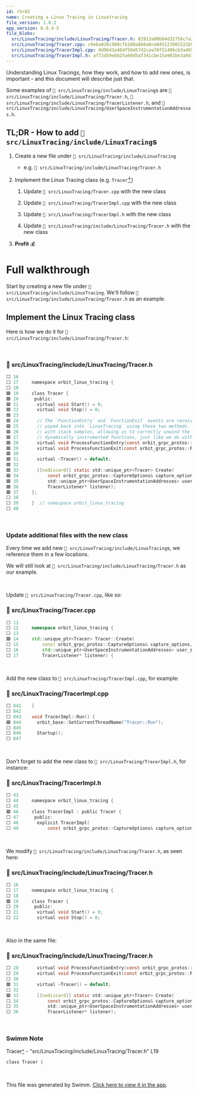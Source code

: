```yaml
---
id: r5r02
name: Creating a Linux Tracing in Linuxtracing
file_version: 1.0.2
app_version: 0.9.4-5
file_blobs:
  src/LinuxTracing/include/LinuxTracing/Tracer.h: 02913a00b84d32758c7a3991f3be7398c9dc3c97
  src/LinuxTracing/Tracer.cpp: c0eba026c989cfb180a8b0a0ce045123901521b9
  src/LinuxTracing/TracerImpl.cpp: 0d9641e464f50d57d2caa70f51406cb3a465de5a
  src/LinuxTracing/TracerImpl.h: af72d59ebb25a60d5af341cbe15a981be3a9d184
---
```


Understanding Linux Tracings, how they work, and how to add new ones, is important - and this document will describe just that.

Some examples of `📄 src/LinuxTracing/include/LinuxTracing`s are `📄 src/LinuxTracing/include/LinuxTracing/Tracer.h`, `📄 src/LinuxTracing/include/LinuxTracing/TracerListener.h`, and `📄 src/LinuxTracing/include/LinuxTracing/UserSpaceInstrumentationAddresses.h`.

## TL;DR - How to add `📄 src/LinuxTracing/include/LinuxTracing`s

1.  Create a new file under `📄 src/LinuxTracing/include/LinuxTracing` 
    
    *   e.g. `📄 src/LinuxTracing/include/LinuxTracing/Tracer.h`
        
2.  Implement the Linux Tracing class (e.g. `Tracer`[<sup id="Z2IMlh">↓</sup>](#f-Z2IMlh))
    
    1.  Update `📄 src/LinuxTracing/Tracer.cpp` with the new class
        
    2.  Update `📄 src/LinuxTracing/TracerImpl.cpp` with the new class
        
    3.  Update `📄 src/LinuxTracing/TracerImpl.h` with the new class
        
    4.  Update `📄 src/LinuxTracing/include/LinuxTracing/Tracer.h` with the new class
        
3.  **Profit** 💰
    

# Full walkthrough

Start by creating a new file under `📄 src/LinuxTracing/include/LinuxTracing`. We'll follow `📄 src/LinuxTracing/include/LinuxTracing/Tracer.h` as an example.

## Implement the Linux Tracing class

Here is how we do it for `📄 src/LinuxTracing/include/LinuxTracing/Tracer.h`:

<br/>



<!-- NOTE-swimm-snippet: the lines below link your snippet to Swimm -->
### 📄 src/LinuxTracing/include/LinuxTracing/Tracer.h
```c
⬜ 16     
⬜ 17     namespace orbit_linux_tracing {
⬜ 18     
🟩 19     class Tracer {
🟩 20      public:
🟩 21       virtual void Start() = 0;
🟩 22       virtual void Stop() = 0;
🟩 23     
🟩 24       // The `FunctionEntry` and `FunctionExit` events are received from user space instrumentation and
🟩 25       // piped back into `LinuxTracing` using these two methods. This way they can be processed together
🟩 26       // with stack samples, allowing us to correctly unwind the samples that fall inside one or more
🟩 27       // dynamically instrumented functions, just like we do with u(ret)probes.
🟩 28       virtual void ProcessFunctionEntry(const orbit_grpc_protos::FunctionEntry& function_entry) = 0;
🟩 29       virtual void ProcessFunctionExit(const orbit_grpc_protos::FunctionExit& function_exit) = 0;
🟩 30     
🟩 31       virtual ~Tracer() = default;
🟩 32     
🟩 33       [[nodiscard]] static std::unique_ptr<Tracer> Create(
🟩 34           const orbit_grpc_protos::CaptureOptions& capture_options,
🟩 35           std::unique_ptr<UserSpaceInstrumentationAddresses> user_space_instrumentation_addresses,
🟩 36           TracerListener* listener);
🟩 37     };
⬜ 38     
⬜ 39     }  // namespace orbit_linux_tracing
⬜ 40     
```

<br/>

### Update additional files with the new class

Every time we add new `📄 src/LinuxTracing/include/LinuxTracing`s, we reference them in a few locations.

We will still look at `📄 src/LinuxTracing/include/LinuxTracing/Tracer.h` as our example.

<br/>

Update `📄 src/LinuxTracing/Tracer.cpp`, like so:
<!-- NOTE-swimm-snippet: the lines below link your snippet to Swimm -->
### 📄 src/LinuxTracing/Tracer.cpp
```c++
⬜ 11     
⬜ 12     namespace orbit_linux_tracing {
⬜ 13     
🟩 14     std::unique_ptr<Tracer> Tracer::Create(
⬜ 15         const orbit_grpc_protos::CaptureOptions& capture_options,
⬜ 16         std::unique_ptr<UserSpaceInstrumentationAddresses> user_space_instrumentation_addresses,
⬜ 17         TracerListener* listener) {
```

<br/>

Add the new class to `📄 src/LinuxTracing/TracerImpl.cpp`, for example:
<!-- NOTE-swimm-snippet: the lines below link your snippet to Swimm -->
### 📄 src/LinuxTracing/TracerImpl.cpp
```c++
⬜ 841    }
⬜ 842    
⬜ 843    void TracerImpl::Run() {
🟩 844      orbit_base::SetCurrentThreadName("Tracer::Run");
⬜ 845    
⬜ 846      Startup();
⬜ 847    
```

<br/>

Don't forget to add the new class to `📄 src/LinuxTracing/TracerImpl.h`, for instance:
<!-- NOTE-swimm-snippet: the lines below link your snippet to Swimm -->
### 📄 src/LinuxTracing/TracerImpl.h
```c
⬜ 43     
⬜ 44     namespace orbit_linux_tracing {
⬜ 45     
🟩 46     class TracerImpl : public Tracer {
⬜ 47      public:
⬜ 48       explicit TracerImpl(
⬜ 49           const orbit_grpc_protos::CaptureOptions& capture_options,
```

<br/>

We modify `📄 src/LinuxTracing/include/LinuxTracing/Tracer.h`, as seen here:
<!-- NOTE-swimm-snippet: the lines below link your snippet to Swimm -->
### 📄 src/LinuxTracing/include/LinuxTracing/Tracer.h
```c
⬜ 16     
⬜ 17     namespace orbit_linux_tracing {
⬜ 18     
🟩 19     class Tracer {
⬜ 20      public:
⬜ 21       virtual void Start() = 0;
⬜ 22       virtual void Stop() = 0;
```

<br/>

Also in the same file:
<!-- NOTE-swimm-snippet: the lines below link your snippet to Swimm -->
### 📄 src/LinuxTracing/include/LinuxTracing/Tracer.h
```c
⬜ 28       virtual void ProcessFunctionEntry(const orbit_grpc_protos::FunctionEntry& function_entry) = 0;
⬜ 29       virtual void ProcessFunctionExit(const orbit_grpc_protos::FunctionExit& function_exit) = 0;
⬜ 30     
🟩 31       virtual ~Tracer() = default;
⬜ 32     
🟩 33       [[nodiscard]] static std::unique_ptr<Tracer> Create(
⬜ 34           const orbit_grpc_protos::CaptureOptions& capture_options,
⬜ 35           std::unique_ptr<UserSpaceInstrumentationAddresses> user_space_instrumentation_addresses,
⬜ 36           TracerListener* listener);
```

<br/>

<!-- THIS IS AN AUTOGENERATED SECTION. DO NOT EDIT THIS SECTION DIRECTLY -->
### Swimm Note

<span id="f-Z2IMlh">Tracer</span>[^](#Z2IMlh) - "src/LinuxTracing/include/LinuxTracing/Tracer.h" L19
```c
class Tracer {
```

<br/>

This file was generated by Swimm. [Click here to view it in the app](http://localhost:5000/repos/Z2l0aHViJTNBJTNBb3JiaXQlM0ElM0FBZGRpZUNvaGVu/docs/r5r02).